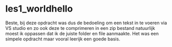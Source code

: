 # les1_worldhello
Beste, bij deze opdracht was dus de bedoeling om een tekst in te voeren via VS studio en zo ook deze te comprimeren in een zip bestand natuurlijk moest ik oppassen dat ik de juiste folder en file aanmaakte. Het was een simpele opdracht maar vooral leerijk een goede basis.
